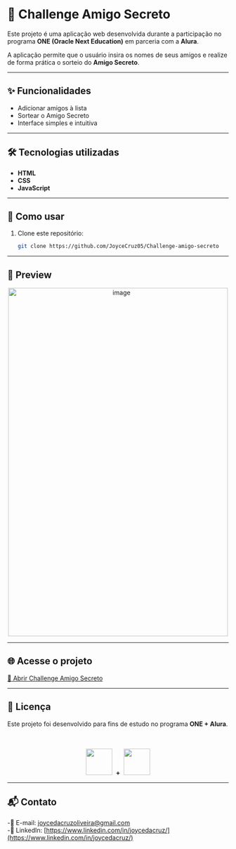 # 🎁 Challenge Amigo Secreto 

Este projeto é uma aplicação web desenvolvida durante a participação no programa **ONE (Oracle Next Education)** em parceria com a **Alura**.  

A aplicação permite que o usuário insira os nomes de seus amigos e realize de forma prática o sorteio do **Amigo Secreto**.  

---

## ✨ Funcionalidades  
- Adicionar amigos à lista  
- Sortear o Amigo Secreto  
- Interface simples e intuitiva  

---

## 🛠️ Tecnologias utilizadas
- **HTML**  
- **CSS**  
- **JavaScript**  

---

## 📌 Como usar 
1. Clone este repositório:  
   ```bash
   git clone https://github.com/JoyceCruz05/Challenge-amigo-secreto

---

## 👀 Preview
<p align="center"> <img width="500" height="793" alt="image" src="https://github.com/user-attachments/assets/952cda66-13c4-4c89-92dd-4a6ebae1d899" /> </p>

---

## 🌐 Acesse o projeto

[🔗 Abrir Challenge Amigo Secreto](https://challenge-amigo-secreto-indol-theta.vercel.app/)


---

## 📄 Licença</h2> Este projeto foi desenvolvido para fins de estudo no programa **ONE + Alura**.

<p align="center"> <br><br>
  <img src="https://github.com/user-attachments/assets/cbb95550-c8f9-49cb-a243-0fb3b706680a" height="60" /> 
            &nbsp;<strong>+</strong>&nbsp;
  <img src="https://github.com/user-attachments/assets/d56397f3-10e6-4f8c-a286-79b52fdff429" height="60" /> </p>

--- 

## 📬 Contato
-📧 E-mail: joycedacruzoliveira@gmail.com <br>
-🔗 LinkedIn: [https://www.linkedin.com/in/joycedacruz/](https://www.linkedin.com/in/joycedacruz/)


